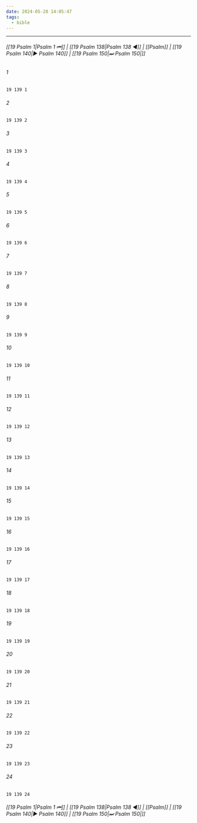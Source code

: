 ```yaml
---
date: 2024-05-28 14:05:47
tags:
  - bible
---
```

___

###### [[19 Psalm 1|Psalm 1 ⏮]] | [[19 Psalm 138|Psalm 138 ◀]] | [[Psalm]] | [[19 Psalm 140|▶ Psalm 140]] | [[19 Psalm 150|⏭ Psalm 150|]]

###### 1
``` verse
19 139 1 
```
###### 2
``` verse
19 139 2 
```
###### 3
``` verse
19 139 3 
```
###### 4
``` verse
19 139 4 
```
###### 5
``` verse
19 139 5 
```
###### 6
``` verse
19 139 6 
```
###### 7
``` verse
19 139 7 
```
###### 8
``` verse
19 139 8 
```
###### 9
``` verse
19 139 9 
```
###### 10
``` verse
19 139 10 
```
###### 11
``` verse
19 139 11 
```
###### 12
``` verse
19 139 12 
```
###### 13
``` verse
19 139 13 
```
###### 14
``` verse
19 139 14 
```
###### 15
``` verse
19 139 15 
```
###### 16
``` verse
19 139 16 
```
###### 17
``` verse
19 139 17 
```
###### 18
``` verse
19 139 18 
```
###### 19
``` verse
19 139 19 
```
###### 20
``` verse
19 139 20 
```
###### 21
``` verse
19 139 21 
```
###### 22
``` verse
19 139 22 
```
###### 23
``` verse
19 139 23 
```
###### 24
``` verse
19 139 24 
```

###### [[19 Psalm 1|Psalm 1 ⏮]] | [[19 Psalm 138|Psalm 138 ◀]] | [[Psalm]] | [[19 Psalm 140|▶ Psalm 140]] | [[19 Psalm 150|⏭ Psalm 150|]]

